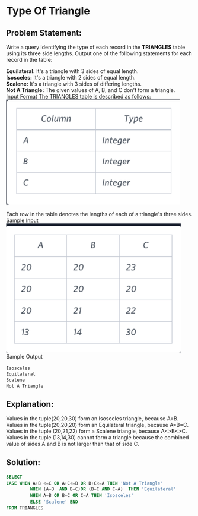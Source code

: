 # Type Of Triangle

## Problem Statement:
Write a query identifying the type of each record in the **TRIANGLES** table using its three side lengths. Output one of the following statements for each record in the table:

**Equilateral:** It's a triangle with 3 sides of equal length.<br>
**Isosceles:** It's a triangle with 2 sides of equal length.<br>
**Scalene:** It's a triangle with 3 sides of differing lengths.<br>
**Not A Triangle:** The given values of A, B, and C don't form a triangle.<br>
Input Format
The TRIANGLES table is described as follows:
<br>![](./Images/Triangle.PNG)<br>

Each row in the table denotes the lengths of each of a triangle's three sides.
Sample Input
<br>![](./Images/Triangle_input.PNG)<br>
Sample Output
```
Isosceles
Equilateral
Scalene
Not A Triangle
```

## Explanation:
Values in the tuple(20,20,30)  form an Isosceles triangle, because A=B.
Values in the tuple(20,20,20)  form an Equilateral triangle, because A=B=C. Values in the tuple (20,21,22) form a Scalene triangle, because A<>B<>C.
Values in the tuple (13,14,30) cannot form a triangle because the combined value of sides A and B is not larger than that of side C.

## Solution:
``` SQL
SELECT
CASE WHEN A+B <=C OR A+C<=B OR B+C<=A THEN 'Not A Triangle' 
         WHEN (A=B  AND B=C)OR (B=C AND C=A)  THEN 'Equilateral' 
         WHEN A=B OR B=C OR C=A THEN 'Isosceles' 
         ELSE 'Scalene' END
FROM TRIANGLES
